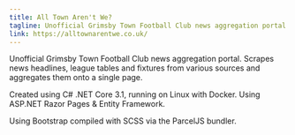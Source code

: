 ```yaml
---
title: All Town Aren't We?
tagline: Unofficial Grimsby Town Football Club news aggregation portal
link: https://alltownarentwe.co.uk/
---
```


Unofficial Grimsby Town Football Club news aggregation portal. Scrapes news headlines, league tables and fixtures from various sources and aggregates them onto a single page.

Created using C# .NET Core 3.1, running on Linux with Docker. Using ASP.NET Razor Pages & Entity Framework.

Using Bootstrap compiled with SCSS via the ParcelJS bundler.